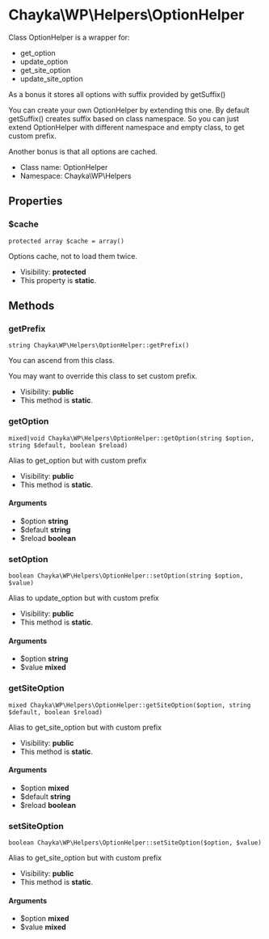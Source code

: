 Chayka\WP\Helpers\OptionHelper
===============

Class OptionHelper is a wrapper for:
- get_option
- update_option
- get_site_option
- update_site_option

As a bonus it stores all options with suffix provided by getSuffix()

You can create your own OptionHelper by extending this one.
By default getSuffix() creates suffix based on class namespace.
So you can just extend OptionHelper with different namespace
and empty class, to get custom prefix.

Another bonus is that all options are cached.


* Class name: OptionHelper
* Namespace: Chayka\WP\Helpers





Properties
----------


### $cache

    protected array $cache = array()

Options cache, not to load them twice.



* Visibility: **protected**
* This property is **static**.


Methods
-------


### getPrefix

    string Chayka\WP\Helpers\OptionHelper::getPrefix()

You can ascend from this class.

You may want to override this class to set custom prefix.

* Visibility: **public**
* This method is **static**.




### getOption

    mixed|void Chayka\WP\Helpers\OptionHelper::getOption(string $option, string $default, boolean $reload)

Alias to get_option but with custom prefix



* Visibility: **public**
* This method is **static**.


#### Arguments
* $option **string**
* $default **string**
* $reload **boolean**



### setOption

    boolean Chayka\WP\Helpers\OptionHelper::setOption(string $option, $value)

Alias to update_option but with custom prefix



* Visibility: **public**
* This method is **static**.


#### Arguments
* $option **string**
* $value **mixed**



### getSiteOption

    mixed Chayka\WP\Helpers\OptionHelper::getSiteOption($option, string $default, boolean $reload)

Alias to get_site_option but with custom prefix



* Visibility: **public**
* This method is **static**.


#### Arguments
* $option **mixed**
* $default **string**
* $reload **boolean**



### setSiteOption

    boolean Chayka\WP\Helpers\OptionHelper::setSiteOption($option, $value)

Alias to get_site_option but with custom prefix



* Visibility: **public**
* This method is **static**.


#### Arguments
* $option **mixed**
* $value **mixed**



